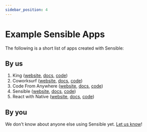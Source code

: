 ```yaml
---
sidebar_position: 4
---
```


# Example Sensible Apps

The following is a short list of apps created with Sensible:

## By us

1. King ([website](https://getking.co), [docs](https://docs.sensibleframework.co/king.leckrapi.xyz), [code](https://github.com/Code-From-Anywhere/king))
2. Coworksurf ([website](https://coworksurf.com), [docs](https://docs.sensibleframework.co/wemote.leckrapi.xyz), [code](https://github.com/Code-From-Anywhere/CoworkSurf))
3. Code From Anywhere ([website](https://codefromanywhere.com), [docs](https://docs.sensibleframework.co/cfa.leckrapi.xyz), [code](https://github.com/Code-From-Anywhere/cfa))
4. Sensible ([website](https://sensible.to), [docs](https://docs.sensibleframework.co), [code](https://github.com/Code-From-Anywhere/sensible))
5. React with Native ([website](https://reactwithnative.com), [docs](https://docs.sensibleframework.co/rwn.leckrapi.xyz), [code](https://github.com/Code-From-Anywhere/react-with-native))

## By you

We don't know about anyone else using Sensible yet. [Let us know](mailto:info@CodeFromAnywhere.com)!
